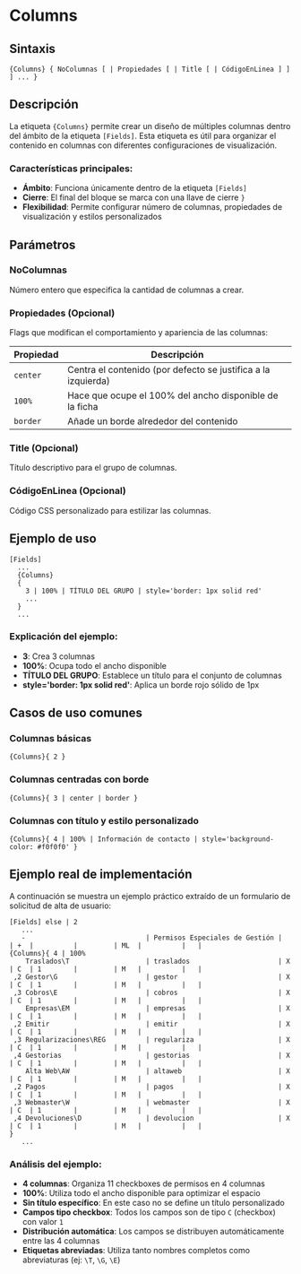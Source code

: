 # Columns

## Sintaxis

```
{Columns} { NoColumnas [ | Propiedades [ | Title [ | CódigoEnLinea ] ] ] ... }
```

## Descripción

La etiqueta `{Columns}` permite crear un diseño de múltiples columnas dentro del ámbito de la etiqueta `[Fields]`. Esta etiqueta es útil para organizar el contenido en columnas con diferentes configuraciones de visualización.

### Características principales:
- **Ámbito**: Funciona únicamente dentro de la etiqueta `[Fields]`
- **Cierre**: El final del bloque se marca con una llave de cierre `}`
- **Flexibilidad**: Permite configurar número de columnas, propiedades de visualización y estilos personalizados

## Parámetros

### NoColumnas
Número entero que especifica la cantidad de columnas a crear.

### Propiedades (Opcional)
Flags que modifican el comportamiento y apariencia de las columnas:

| Propiedad | Descripción |
|-----------|-------------|
| `center` | Centra el contenido (por defecto se justifica a la izquierda) |
| `100%` | Hace que ocupe el 100% del ancho disponible de la ficha |
| `border` | Añade un borde alrededor del contenido |

### Title (Opcional)
Título descriptivo para el grupo de columnas.

### CódigoEnLinea (Opcional)
Código CSS personalizado para estilizar las columnas.

## Ejemplo de uso

```
[Fields]
  ...
  {Columns}
  { 
    3 | 100% | TÍTULO DEL GRUPO | style='border: 1px solid red'
    ...
  }
  ...
```

### Explicación del ejemplo:
- **3**: Crea 3 columnas
- **100%**: Ocupa todo el ancho disponible
- **TÍTULO DEL GRUPO**: Establece un título para el conjunto de columnas
- **style='border: 1px solid red'**: Aplica un borde rojo sólido de 1px

## Casos de uso comunes

### Columnas básicas
```
{Columns}{ 2 }
```

### Columnas centradas con borde
```
{Columns}{ 3 | center | border }
```

### Columnas con título y estilo personalizado
```
{Columns}{ 4 | 100% | Información de contacto | style='background-color: #f0f0f0' }
```

## Ejemplo real de implementación

A continuación se muestra un ejemplo práctico extraído de un formulario de solicitud de alta de usuario:

```
[Fields] else | 2
   ...
   -                              | Permisos Especiales de Gestión |     | +  |          |         | ML  |          |   | 
{Columns}{ 4 | 100%
    Traslados\T                   | traslados                      | X   | C  | 1        |         | M   |          |   | 
 ,2 Gestor\G                      | gestor                         | X   | C  | 1        |         | M   |          |   | 
 ,3 Cobros\E                      | cobros                         | X   | C  | 1        |         | M   |          |   | 
    Empresas\EM                   | empresas                       | X   | C  | 1        |         | M   |          |   | 
 ,2 Emitir                        | emitir                         | X   | C  | 1        |         | M   |          |   | 
 ,3 Regularizaciones\REG          | regulariza                     | X   | C  | 1        |         | M   |          |   | 
 ,4 Gestorias                     | gestorias                      | X   | C  | 1        |         | M   |          |   | 
    Alta Web\AW                   | altaweb                        | X   | C  | 1        |         | M   |          |   | 
 ,2 Pagos                         | pagos                          | X   | C  | 1        |         | M   |          |   | 
 ,3 Webmaster\W                   | webmaster                      | X   | C  | 1        |         | M   |          |   | 
 ,4 Devoluciones\D                | devolucion                     | X   | C  | 1        |         | M   |          |   | 
}
   ...
```

### Análisis del ejemplo:
- **4 columnas**: Organiza 11 checkboxes de permisos en 4 columnas
- **100%**: Utiliza todo el ancho disponible para optimizar el espacio
- **Sin título específico**: En este caso no se define un título personalizado
- **Campos tipo checkbox**: Todos los campos son de tipo `C` (checkbox) con valor `1`
- **Distribución automática**: Los campos se distribuyen automáticamente entre las 4 columnas
- **Etiquetas abreviadas**: Utiliza tanto nombres completos como abreviaturas (ej: `\T`, `\G`, `\E`)
